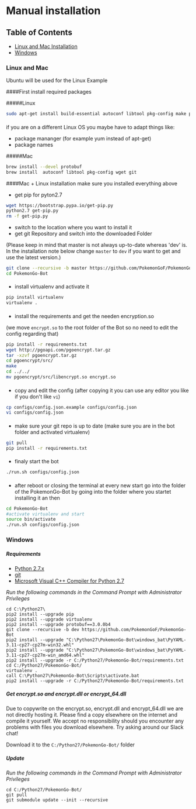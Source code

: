 # Manual installation

## Table of Contents
- [Linux and Mac Installation](#linux-and-mac)
- [Windows](#windows)

### Linux and Mac
Ubuntu will be used for the Linux Example

####First install required packages

#####Linux
```bash
sudo apt-get install build-essential autoconf libtool pkg-config make python2.7-dev wget git
```
####
if you are on a different Linux OS you maybe have to adapt things like:

- package mananger (for example yum instead of apt-get)
- package names

#####Mac
```bash
brew install --devel protobuf
brew install  autoconf libtool pkg-config wget git
```
####Mac + Linux installation
make sure you installed everything above

- get pip for pyton2.7
```bash
wget https://bootstrap.pypa.io/get-pip.py
python2.7 get-pip.py
rm -f get-pip.py
```

- switch to the location where you want to install it
- get git Repository and switch into the downloaded Folder

(Please keep in mind that master is not always up-to-date whereas 'dev' is. In the installation note below change `master` to `dev` if you want to get and use the latest version.)
```bash
git clone --recursive -b master https://github.com/PokemonGoF/PokemonGo-Bot  
cd PokemonGo-Bot
```
####
- install virtualenv and activate it
```bash
pip install virtualenv
virtualenv .
```
####
- install the requirements and get the needen encryption.so

(we move `encrypt.so` to the root folder of the Bot so no need to edit the config regarding that)
```bash
pip install -r requirements.txt
wget http://pgoapi.com/pgoencrypt.tar.gz
tar -xzvf pgoencrypt.tar.gz
cd pgoencrypt/src/
make
cd ../../
mv pgoencrypt/src/libencrypt.so encrypt.so
```
####
- copy and edit the config
(after copying it you can use any editor you like if you don't like `vi`) 
```bash
cp configs/config.json.example configs/config.json
vi configs/config.json
```
####
- make sure your git repo is up to date
(make sure you are in the bot folder and activated virtualenv)
```bash
git pull
pip install -r requirements.txt
```
####
- finaly start the bot
```bash
./run.sh configs/config.json
```
####
- after reboot or closing the terminal at every new start go into the folder of the PokemonGo-Bot by going into the folder where you startet installing it an then
```bash
cd PokemonGo-Bot
#activate virtualenv and start
source bin/activate
./run.sh configs/config.json
```


### Windows

##### Requirements

- [Python 2.7.x](http://docs.python-guide.org/en/latest/starting/installation/)
- [git](https://git-scm.com/book/en/v2/Getting-Started-Installing-Git)
- [Microsoft Visual C++ Compiler for Python 2.7](http://www.microsoft.com/en-us/download/details.aspx?id=44266)


*Run the following commands in the Command Prompt with Administrator Privileges*

```
cd C:\Python27\
pip2 install --upgrade pip
pip2 install --upgrade virtualenv
pip2 install --upgrade protobuf==3.0.0b4
git clone --recursive -b dev https://github.com/PokemonGoF/PokemonGo-Bot
pip2 install --upgrade "C:\Python27\PokemonGo-Bot\windows_bat\PyYAML-3.11-cp27-cp27m-win32.whl"
pip2 install --upgrade "C:\Python27\PokemonGo-Bot\windows_bat\PyYAML-3.11-cp27-cp27m-win_amd64.whl"
pip2 install --upgrade -r C:/Python27/PokemonGo-Bot/requirements.txt
cd C:/Python27/PokemonGo-Bot/
virtualenv .
call C:\Python27\PokemonGo-Bot\Scripts\activate.bat
pip2 install --upgrade -r C:/Python27/PokemonGo-Bot/requirements.txt
```

##### Get encrypt.so and encrypt.dll or encrypt_64.dll
Due to copywrite on the encrypt.so, encrypt.dll and encrypt_64.dll we are not directly hosting it. Please find a copy elsewhere on the internet and compile it yourself. We accept no responsibility should you encounter any problems with files you download elsewhere.
Try asking around our Slack chat!

Download it to the `C:/Python27/PokemonGo-Bot/` folder

##### Update

*Run the following commands in the Command Prompt with Administrator Privileges*

```
cd C:/Python27/PokemonGo-Bot/
git pull
git submodule update --init --recursive
```
